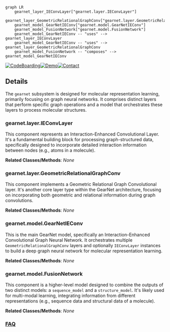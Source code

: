 ```mermaid
graph LR
    gearnet_layer_IEConvLayer["gearnet.layer.IEConvLayer"]
    gearnet_layer_GeometricRelationalGraphConv["gearnet.layer.GeometricRelationalGraphConv"]
    gearnet_model_GearNetIEConv["gearnet.model.GearNetIEConv"]
    gearnet_model_FusionNetwork["gearnet.model.FusionNetwork"]
    gearnet_model_GearNetIEConv -- "uses" --> gearnet_layer_IEConvLayer
    gearnet_model_GearNetIEConv -- "uses" --> gearnet_layer_GeometricRelationalGraphConv
    gearnet_model_FusionNetwork -- "composes" --> gearnet_model_GearNetIEConv
```

[![CodeBoarding](https://img.shields.io/badge/Generated%20by-CodeBoarding-9cf?style=flat-square)](https://github.com/CodeBoarding/CodeBoarding)[![Demo](https://img.shields.io/badge/Try%20our-Demo-blue?style=flat-square)](https://www.codeboarding.org/demo)[![Contact](https://img.shields.io/badge/Contact%20us%20-%20contact@codeboarding.org-lightgrey?style=flat-square)](mailto:contact@codeboarding.org)

## Details

The `gearnet` subsystem is designed for molecular representation learning, primarily focusing on graph neural networks. It comprises distinct layers that perform specific graph operations and a model that orchestrates these layers to process molecular structures.

### gearnet.layer.IEConvLayer
This component represents an Interaction-Enhanced Convolutional Layer. It's a fundamental building block for processing graph-structured data, specifically designed to incorporate detailed interaction information between nodes (e.g., atoms in a molecule).


**Related Classes/Methods**: _None_

### gearnet.layer.GeometricRelationalGraphConv
This component implements a Geometric Relational Graph Convolutional layer. It's another core layer type within the GearNet architecture, focusing on incorporating both geometric and relational information during graph convolutions.


**Related Classes/Methods**: _None_

### gearnet.model.GearNetIEConv
This is the main GearNet model, specifically an Interaction-Enhanced Convolutional Graph Neural Network. It orchestrates multiple `GeometricRelationalGraphConv` layers and optionally `IEConvLayer` instances to build a deep graph neural network for molecular representation learning.


**Related Classes/Methods**: _None_

### gearnet.model.FusionNetwork
This component is a higher-level model designed to combine the outputs of two distinct models: a `sequence_model` and a `structure_model`. It's likely used for multi-modal learning, integrating information from different representations (e.g., sequence data and structural data of a molecule).


**Related Classes/Methods**: _None_



### [FAQ](https://github.com/CodeBoarding/GeneratedOnBoardings/tree/main?tab=readme-ov-file#faq)